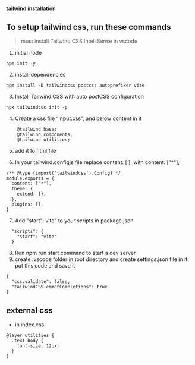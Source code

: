 #### tailwind installation

## To setup tailwind css, run these commands

> must install Tailwind CSS IntelliSense in vscode

1. initial node

```
npm init -y
```

2. install dependencies

```
npm install -D tailwindcss postcss autoprefixer vite
```

3.  Install Tailwind CSS with auto postCSS configuration

```
npx tailwindcss init -p
```

4.  Create a css file "input.css", and below content in it

```
    @tailwind base;
    @tailwind components;
    @tailwind utilities;
```

5. add it to html file

6. In your tailwind.configjs file replace content: [ ], with content: ["*"],

```
/** @type {import('tailwindcss').Config} */
module.exports = {
  content: ["*"],
  theme: {
    extend: {},
  },
  plugins: [],
}
```

7.  Add "start": vite" to your scripts in package.json

```
  "scripts": {
    "start": "vite"
  }
```

8.  Run npm run start command to start a dev server
9.  create .vscode folder in root directory and create settings.json file in it. put this code and save it

```
{
  "css.validate": false,
  "tailwindCSS.emmetCompletions": true
}

```

## external css

- in index.css

```
@layer utilities {
  .text-body {
    font-size: 12px;
  }
}

```
